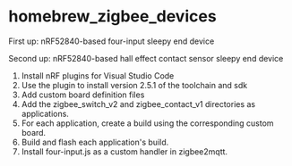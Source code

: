 # homebrew_zigbee_devices

First up: nRF52840-based four-input sleepy end device

Second up: nRF52840-based hall effect contact sensor sleepy end device

1. Install nRF plugins for Visual Studio Code
2. Use the plugin to install version 2.5.1 of the toolchain and sdk
3. Add custom board definition files
4. Add the zigbee_switch_v2 and zigbee_contact_v1 directories as applications.
5. For each application, create a build using the corresponding custom board.
6. Build and flash each application's build.
7. Install four-input.js as a custom handler in zigbee2mqtt.
